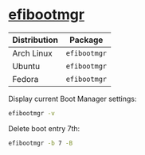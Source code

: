 # [efibootmgr](https://github.com/rhboot/efibootmgr)

| Distribution | Package      |
| ------------ | ------------ |
| Arch Linux   | `efibootmgr` |
| Ubuntu       | `efibootmgr` |
| Fedora       | `efibootmgr` |

Display current Boot Manager settings:

```sh
efibootmgr -v
```

Delete boot entry 7th:

```sh
efibootmgr -b 7 -B
```

